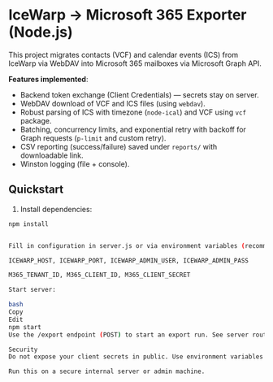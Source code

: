 # IceWarp → Microsoft 365 Exporter (Node.js)

This project migrates contacts (VCF) and calendar events (ICS) from IceWarp via WebDAV into Microsoft 365 mailboxes via Microsoft Graph API.

**Features implemented**:
- Backend token exchange (Client Credentials) — secrets stay on server.
- WebDAV download of VCF and ICS files (using `webdav`).
- Robust parsing of ICS with timezone (`node-ical`) and VCF using `vcf` package.
- Batching, concurrency limits, and exponential retry with backoff for Graph requests (`p-limit` and custom retry).
- CSV reporting (success/failure) saved under `reports/` with downloadable link.
- Winston logging (file + console).

## Quickstart

1. Install dependencies:

```bash
npm install


Fill in configuration in server.js or via environment variables (recommended):

ICEWARP_HOST, ICEWARP_PORT, ICEWARP_ADMIN_USER, ICEWARP_ADMIN_PASS

M365_TENANT_ID, M365_CLIENT_ID, M365_CLIENT_SECRET

Start server:

bash
Copy
Edit
npm start
Use the /export endpoint (POST) to start an export run. See server routes in server.js.

Security
Do not expose your client secrets in public. Use environment variables or a secure secrets store.

Run this on a secure internal server or admin machine.
